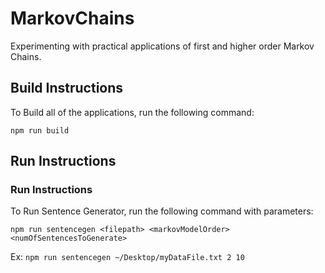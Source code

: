 # MarkovChains
Experimenting with practical applications of first and higher order Markov Chains.


## Build Instructions
To Build all of the applications, run the following command:
```
npm run build
```

## Run Instructions

### Run Instructions

To Run Sentence Generator, run the following command with parameters:
```
npm run sentencegen <filepath> <markovModelOrder> <numOfSentencesToGenerate>
```
Ex:
`npm run sentencegen ~/Desktop/myDataFile.txt 2 10`
